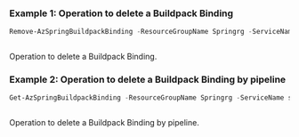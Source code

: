 ### Example 1: Operation to delete a Buildpack Binding
```powershell
Remove-AzSpringBuildpackBinding -ResourceGroupName Springrg -ServiceName sspring-portal01 -BuilderName default -Name binging01
```

```output
```

Operation to delete a Buildpack Binding.

### Example 2: Operation to delete a Buildpack Binding by pipeline
```powershell
Get-AzSpringBuildpackBinding -ResourceGroupName Springrg -ServiceName sspring-portal01 -BuilderName default -Name binging01 | Remove-AzSpringBuildpackBinding
```

```output
```

Operation to delete a Buildpack Binding by pipeline.

